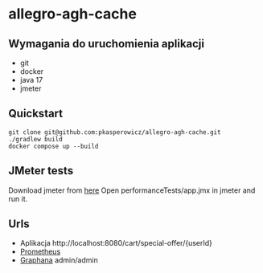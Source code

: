 # allegro-agh-cache

## Wymagania do uruchomienia aplikacji
* git
* docker
* java 17
* jmeter

## Quickstart

```shell
git clone git@github.com:pkasperowicz/allegro-agh-cache.git
./gradlew build
docker compose up --build
```

## JMeter tests

Download jmeter from [here](https://dlcdn.apache.org//jmeter/binaries/apache-jmeter-5.5.zip) 
Open performanceTests/app.jmx in jmeter and run it. 

## Urls
* Aplikacja http://localhost:8080/cart/special-offer/{userId}
* [Prometheus](http://localhost:9090/) 
* [Graphana](http://localhost:3000/) admin/admin
